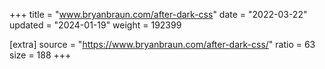 +++
title = "www.bryanbraun.com/after-dark-css"
date = "2022-03-22"
updated = "2024-01-19"
weight = 192399

[extra]
source = "https://www.bryanbraun.com/after-dark-css/"
ratio = 63
size = 188
+++
